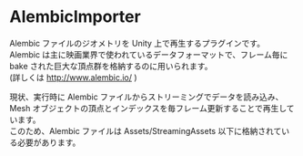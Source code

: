 # AlembicImporter

Alembic ファイルのジオメトリを Unity 上で再生するプラグインです。  
Alembic は主に映画業界で使われているデータフォーマットで、フレーム毎に bake された巨大な頂点群を格納するのに用いられます。  
(詳しくは http://www.alembic.io/ )  
  
現状、実行時に Alembic ファイルからストリーミングでデータを読み込み、Mesh オブジェクトの頂点とインデックスを毎フレーム更新することで再生しています。  
このため、Alembic ファイルは Assets/StreamingAssets 以下に格納されている必要があります。  

